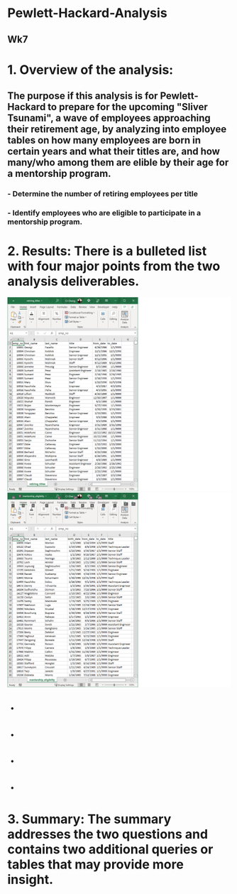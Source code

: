 # Pewlett-Hackard-Analysis
## Wk7
# 1. Overview of the analysis: 
## The purpose if this analysis is for Pewlett-Hackard to prepare for the upcoming "Sliver Tsunami", a wave of employees approaching their retirement age, by analyzing into employee tables on how many employees are born in certain years and what their titles are, and how many/who among them are elible by their age for a mentorship program.  
### - Determine the number of retiring employees per title
### - Identify employees who are eligible to participate in a mentorship program. 
# 2. Results: There is a bulleted list with four major points from the two analysis deliverables. 
![Retiring Titles](./Data/retiring_titles.png)
![Mentorship_Eligibility](./Data/mentorship_eligibilty.png)

## ・
## ・
## ・
## ・
# 3. Summary: The summary addresses the two questions and contains two additional queries or tables that may provide more insight.
##
##
